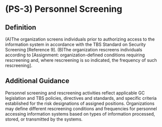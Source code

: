 
# (PS-3) Personnel Screening

## Definition

(A)The organization screens individuals prior to authorizing access to the information system in accordance with the TBS Standard on Security Screening [Reference 9].
(B)The organization rescreens individuals according to [Assignment: organization-defined conditions requiring rescreening and, where rescreening is so indicated, the frequency of such rescreening].

## Additional Guidance

Personnel screening and rescreening activities reflect applicable GC legislation and TBS policies, directives and standards, and specific criteria established for the risk designations of assigned positions. Organizations may define different rescreening conditions and frequencies for personnel accessing information systems based on types of information processed, stored, or transmitted by the systems.
